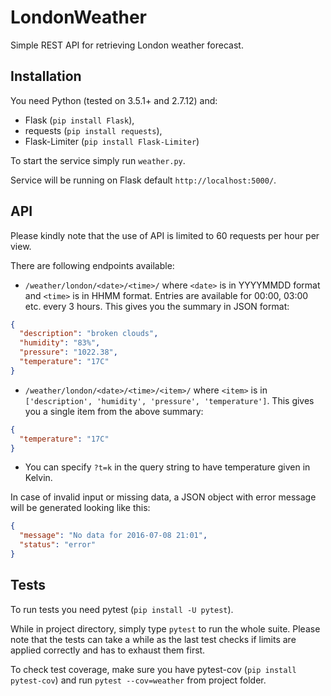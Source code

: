 # LondonWeather
Simple REST API for retrieving London weather forecast.

## Installation
You need Python (tested on 3.5.1+ and 2.7.12) and:
* Flask (`pip install Flask`),
* requests (`pip install requests`),
* Flask-Limiter (`pip install Flask-Limiter`)

To start the service simply run `weather.py`.

Service will be running on Flask default `http://localhost:5000/`.

## API
Please kindly note that the use of API is limited to 60 requests per hour per view.

There are following endpoints available:

* `/weather/london/<date>/<time>/` where `<date>` is in YYYYMMDD format and `<time>` is in HHMM format.
Entries are available for 00:00, 03:00 etc. every 3 hours. This gives you the summary in JSON format:
```json
{
  "description": "broken clouds", 
  "humidity": "83%", 
  "pressure": "1022.38", 
  "temperature": "17C"
}
```

* `/weather/london/<date>/<time>/<item>/` where `<item>` is in `['description', 'humidity', 'pressure', 'temperature']`.
This gives you a single item from the above summary:
```json
{
  "temperature": "17C"
}
```

* You can specify `?t=k` in the query string to have temperature given in Kelvin.

In case of invalid input or missing data, a JSON object with error message will be generated looking like this:
```json
{
  "message": "No data for 2016-07-08 21:01", 
  "status": "error"
}
```

## Tests
To run tests you need pytest (`pip install -U pytest`).

While in project directory, simply type `pytest` to run the whole suite.
Please note that the tests can take a while as the last test checks if limits are applied correctly
and has to exhaust them first.

To check test coverage, make sure you have pytest-cov (`pip install pytest-cov`) and run
`pytest --cov=weather` from project folder.
